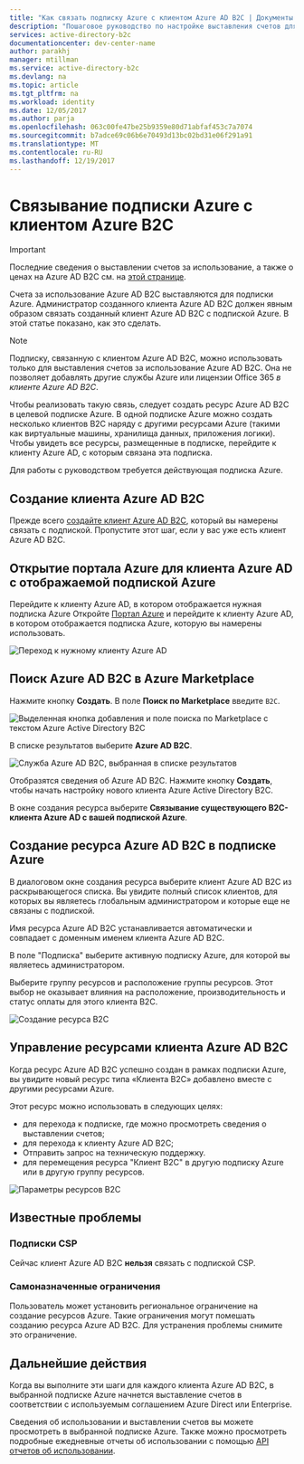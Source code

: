 ```yaml
---
title: "Как связать подписку Azure с клиентом Azure AD B2C | Документы Майкрософт"
description: "Пошаговое руководство по настройке выставления счетов для клиента Azure AD B2C в подписке Azure."
services: active-directory-b2c
documentationcenter: dev-center-name
author: parakhj
manager: mtillman
ms.service: active-directory-b2c
ms.devlang: na
ms.topic: article
ms.tgt_pltfrm: na
ms.workload: identity
ms.date: 12/05/2017
ms.author: parja
ms.openlocfilehash: 063c00fe47be25b9359e80d71abfaf453c7a7074
ms.sourcegitcommit: b7adce69c06b6e70493d13bc02bd31e06f291a91
ms.translationtype: MT
ms.contentlocale: ru-RU
ms.lasthandoff: 12/19/2017
---
```

# <a name="linking-an-azure-subscription-to-an-azure-ad-b2c-tenant"></a>Связывание подписки Azure с клиентом Azure B2C

> [!IMPORTANT]
> Последние сведения о выставлении счетов за использование, а также о ценах на Azure AD B2C см. на [этой странице](https://azure.microsoft.com/pricing/details/active-directory-b2c/).

Счета за использование Azure AD B2C выставляются для подписки Azure. Администратор созданного клиента Azure AD B2C должен явным образом связать созданный клиент Azure AD B2C с подпиской Azure. В этой статье показано, как это сделать.

> [!NOTE]
> Подписку, связанную с клиентом Azure AD B2C, можно использовать только для выставления счетов за использование Azure AD B2C. Она не позволяет добавлять другие службы Azure или лицензии Office 365 *в клиенте Azure AD B2C*.

 Чтобы реализовать такую связь, следует создать ресурс Azure AD B2C в целевой подписке Azure. В одной подписке Azure можно создать несколько клиентов B2C наряду с другими ресурсами Azure (такими как виртуальные машины, хранилища данных, приложения логики). Чтобы увидеть все ресурсы, размещенные в подписке, перейдите к клиенту Azure AD, с которым связана эта подписка.

Для работы с руководством требуется действующая подписка Azure.

## <a name="create-an-azure-ad-b2c-tenant"></a>Создание клиента Azure AD B2C

Прежде всего [создайте клиент Azure AD B2C](active-directory-b2c-get-started.md), который вы намерены связать с подпиской. Пропустите этот шаг, если у вас уже есть клиент Azure AD B2C.

## <a name="open-azure-portal-in-the-azure-ad-tenant-that-shows-your-azure-subscription"></a>Открытие портала Azure для клиента Azure AD с отображаемой подпиской Azure

Перейдите к клиенту Azure AD, в котором отображается нужная подписка Azure Откройте [Портал Azure](https://portal.azure.com) и перейдите к клиенту Azure AD, в котором отображается подписка Azure, которую вы намерены использовать.

![Переход к нужному клиенту Azure AD](./media/active-directory-b2c-how-to-enable-billing/SelectAzureADTenant.png)

## <a name="find-azure-ad-b2c-in-the-azure-marketplace"></a>Поиск Azure AD B2C в Azure Marketplace

Нажмите кнопку **Создать**. В поле **Поиск по Marketplace** введите `B2C`.

![Выделенная кнопка добавления и поле поиска по Marketplace с текстом Azure Active Directory B2C](../../includes/media/active-directory-b2c-create-tenant/find-azure-ad-b2c.png)

В списке результатов выберите **Azure AD B2C**.

![Служба Azure AD B2C, выбранная в списке результатов](../../includes/media/active-directory-b2c-create-tenant/find-azure-ad-b2c-result.png)

Отобразятся сведения об Azure AD B2C. Нажмите кнопку **Создать**, чтобы начать настройку нового клиента Azure Active Directory B2C.

В окне создания ресурса выберите **Связывание существующего B2C-клиента Azure AD с вашей подпиской Azure**.

## <a name="create-an-azure-ad-b2c-resource-within-the-azure-subscription"></a>Создание ресурса Azure AD B2C в подписке Azure

В диалоговом окне создания ресурса выберите клиент Azure AD B2C из раскрывающегося списка. Вы увидите полный список клиентов, для которых вы являетесь глобальным администратором и которые еще не связаны с подпиской.

Имя ресурса Azure AD B2C устанавливается автоматически и совпадает с доменным именем клиента Azure AD B2C.

В поле "Подписка" выберите активную подписку Azure, для которой вы являетесь администратором.

Выберите группу ресурсов и расположение группы ресурсов. Этот выбор не оказывает влияния на расположение, производительность и статус оплаты для этого клиента B2C.

![Создание ресурса B2C](./media/active-directory-b2c-how-to-enable-billing/createresourceb2c.png)

## <a name="manage-your-azure-ad-b2c-tenant-resources"></a>Управление ресурсами клиента Azure AD B2C

Когда ресурс Azure AD B2C успешно создан в рамках подписки Azure, вы увидите новый ресурс типа «Клиента B2C» добавлено вместе с другими ресурсами Azure.

Этот ресурс можно использовать в следующих целях:

- для перехода к подписке, где можно просмотреть сведения о выставлении счетов;
- для перехода к клиенту Azure AD B2C;
- Отправить запрос на техническую поддержку.
- для перемещения ресурса "Клиент B2C" в другую подписку Azure или в другую группу ресурсов.

![Параметры ресурсов B2C](./media/active-directory-b2c-how-to-enable-billing/b2cresourcesettings.png)

## <a name="known-issues"></a>Известные проблемы

### <a name="csp-subscriptions"></a>Подписки CSP

Сейчас клиент Azure AD B2C **нельзя** связать с подпиской CSP.

### <a name="self-imposed-restrictions"></a>Самоназначенные ограничения

Пользователь может установить региональное ограничение на создание ресурсов Azure. Такие ограничения могут помешать созданию ресурса Azure AD B2C. Для устранения проблемы снимите это ограничение.

## <a name="next-steps"></a>Дальнейшие действия

Когда вы выполните эти шаги для каждого клиента Azure AD B2C, в выбранной подписке Azure начнется выставление счетов в соответствии с используемым соглашением Azure Direct или Enterprise.

Сведения об использовании и выставлении счетов вы можете просмотреть в выбранной подписке Azure. Также можно просмотреть подробные ежедневные отчеты об использовании с помощью [API отчетов об использовании](active-directory-b2c-reference-usage-reporting-api.md).
